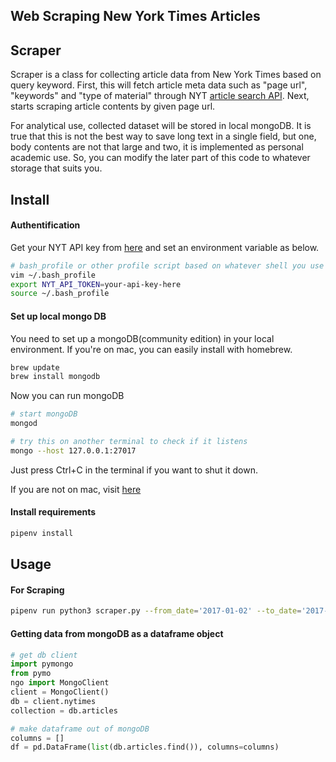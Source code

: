 Web Scraping New York Times Articles 
------------------------

## Scraper 
Scraper is a class for collecting article data from New York Times based on query keyword. First, this will fetch article meta data such as "page url", "keywords" and "type of material" through NYT [article search API](https://developer.nytimes.com/article_search_v2.json#/README). Next, starts scraping article contents by given page url. 

For analytical use, collected dataset will be stored in local mongoDB. It is true that this is not the best way to save long text in a single field, but one, body contents are not that large and two, it is implemented as personal academic use. So, you can modify the later part of this code to whatever storage that suits you.  

## Install 
#### Authentification 
Get your NYT API key from [here]() and set an environment variable as below.
```bash
# bash_profile or other profile script based on whatever shell you use   
vim ~/.bash_profile 
export NYT_API_TOKEN=your-api-key-here
source ~/.bash_profile 
```

#### Set up local mongo DB
You need to set up a mongoDB(community edition) in your local environment. If you're on mac, you can easily install with homebrew. 
```bash
brew update  
brew install mongodb
```
Now you can run mongoDB 
```bash
# start mongoDB  
mongod

# try this on another terminal to check if it listens  
mongo --host 127.0.0.1:27017 
```

Just press Ctrl+C in the terminal if you want to shut it down.


If you are not on mac, visit [here](https://docs.mongodb.com/manual/administration/install-community/)  


#### Install requirements 
```bash
pipenv install
```

## Usage 

#### For Scraping 
```bash
pipenv run python3 scraper.py --from_date='2017-01-02' --to_date='2017-04-01' --keyword='gun'
```

#### Getting data from mongoDB as a dataframe object 
```python
# get db client 
import pymongo 
from pymo
ngo import MongoClient
client = MongoClient()
db = client.nytimes
collection = db.articles

# make dataframe out of mongoDB
columns = []
df = pd.DataFrame(list(db.articles.find()), columns=columns)
``` 


